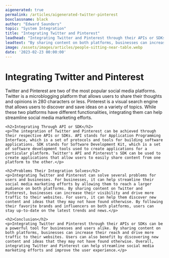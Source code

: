 ```yaml
---
aigenerated: true
permalink: /articles/aigenerated-twitter-pinterest
boxclassname: black
author: "Edward Saunders"
topic: "System Integration"
title: "Integrating Twitter and Pinterest"
leadhead: "Integrating Twitter and Pinterest through their APIs or SDKs can be a powerful tool for businesses and users alike"
leadtext: "By sharing content on both platforms, businesses can increase their reach and drive more traffic to their websites. Users can also benefit by discovering new content and ideas that they may not have found otherwise. Overall, integrating Twitter and Pinterest can help streamline social media marketing efforts and improve the user experience."
image: /assets/images/articles/people-sitting-near-table.webp
date: '2023-02-23 00:00:00'
---
```

<div class="arttext">	<h1>Integrating Twitter and Pinterest</h1>
	<p>Twitter and Pinterest are two of the most popular social media platforms. Twitter is a microblogging platform that allows users to share their thoughts and opinions in 280 characters or less. Pinterest is a visual search engine that allows users to discover and save ideas on a variety of topics. While these two platforms have different functionalities, integrating them can help streamline social media marketing efforts.</p>

	<h2>Integrating Through API or SDK</h2>
	<p>The integration of Twitter and Pinterest can be achieved through their respective APIs or SDKs. API stands for Application Programming Interface, which is a set of protocols and tools for building software applications. SDK stands for Software Development Kit, which is a set of software development tools used to create applications for a particular platform. Twitter's API and Pinterest's SDK can be used to create applications that allow users to easily share content from one platform to the other.</p>

	<h2>Problems Their Integration Solves</h2>
	<p>Integrating Twitter and Pinterest can solve several problems for users and businesses. For businesses, it can help streamline their social media marketing efforts by allowing them to reach a larger audience on both platforms. By sharing content on Twitter and Pinterest, businesses can increase their visibility and drive more traffic to their websites. For users, it can help them discover new content and ideas that they may not have found otherwise. By following their favorite brands and influencers on both platforms, users can stay up-to-date on the latest trends and news.</p>

	<h2>Conclusion</h2>
	<p>Integrating Twitter and Pinterest through their APIs or SDKs can be a powerful tool for businesses and users alike. By sharing content on both platforms, businesses can increase their reach and drive more traffic to their websites. Users can also benefit by discovering new content and ideas that they may not have found otherwise. Overall, integrating Twitter and Pinterest can help streamline social media marketing efforts and improve the user experience.</p>
</div>